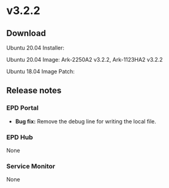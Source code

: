 # v3.2.2

## Download

Ubuntu 20.04 Installer: [ ](https://advantecho365-my.sharepoint.com/:u:/r/personal/homer_wang_advantech_com/Documents/3.1.2%20Installation%20Package/DeviceOnEPDInstaller_u2004_3.1.2.tar.gz?csf=1\&web=1\&e=7W029B)

Ubuntu 20.04 Image: Ark-2250A2 v3.2.2, [ ](https://eiot.blob.core.windows.net/deviceon/DeviceOn_Server_Ubuntu-20.04_x64_5.2.4.run)Ark-1123HA2 v3.2.2 [ ](https://eiot.blob.core.windows.net/deviceon/DeviceOn_Server_Ubuntu-20.04_x64_5.2.4.run)

Ubuntu 18.04 Image Patch:&#x20;

## Release notes

### EPD Portal

* **Bug fix:** Remove the debug line for writing the local file.

### EPD Hub

None

### Service Monitor

None
